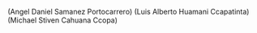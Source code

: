 (Angel Daniel Samanez Portocarrero)
(Luis Alberto Huamani Ccapatinta)
(Michael Stiven Cahuana Ccopa)